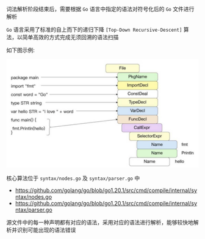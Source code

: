 词法解析阶段结束后，需要根据 `Go` 语言中指定的语法对符号化后的 `Go` 文件进行解析

`Go` 语言采用了标准的自上而下的递归下降 `[Top-Down Recursive-Descent]` 算法，以简单高效的方式完成无须回溯的语法扫描

如下图示例:

![image-20230226141039077](.assets/image-20230226141039077.png)

核心算法位于 `syntax/nodes.go` 及 `syntax/parser.go` 中

- <https://github.com/golang/go/blob/go1.20.1/src/cmd/compile/internal/syntax/nodes.go>
- <https://github.com/golang/go/blob/go1.20.1/src/cmd/compile/internal/syntax/parser.go>

源文件中的每一种声明都有对应的语法，采用对应的语法进行解析，能够较快地解析并识别可能出现的语法错误